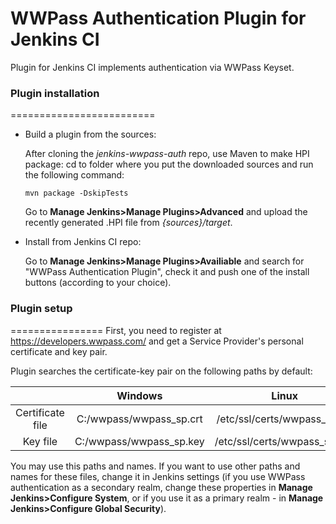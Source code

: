 WWPass Authentication Plugin for Jenkins CI
==============================================
Plugin for Jenkins CI implements authentication via WWPass Keyset.



### Plugin installation
=========================
* Build a plugin from the sources:

  After cloning the *jenkins-wwpass-auth* repo, use Maven to make HPI package:
    cd to folder where you put the downloaded sources and run the following command:
  
    ```
    mvn package -DskipTests
    ```
    
  Go to **Manage Jenkins>Manage Plugins>Advanced** and upload the recently generated .HPI file from *{sources}/target*.
  

* Install from Jenkins CI repo:

  Go to **Manage Jenkins>Manage Plugins>Availiable** and search for "WWPass Authentication Plugin", check it and push one of the install buttons (according to your choice). 


  
### Plugin setup
================
First, you need to register at https://developers.wwpass.com/ and get a Service Provider's personal certificate and key pair.

Plugin searches the certificate-key pair on the following paths by default:

|                  |         Windows         |             Linux            |
|:----------------:|:-----------------------:|:----------------------------:|
| Certificate file | C:/wwpass/wwpass_sp.crt | /etc/ssl/certs/wwpass_sp.crt | 
|     Key file     | C:/wwpass/wwpass_sp.key | /etc/ssl/certs/wwpass_sp.key |

You may use this paths and names. If you want to use other paths and names for these files, change it in Jenkins settings (if you use WWPass authentication as a secondary realm, change these properties in **Manage Jenkins>Configure System**, or if you use it as a primary realm - in **Manage Jenkins>Configure Global Security**).
